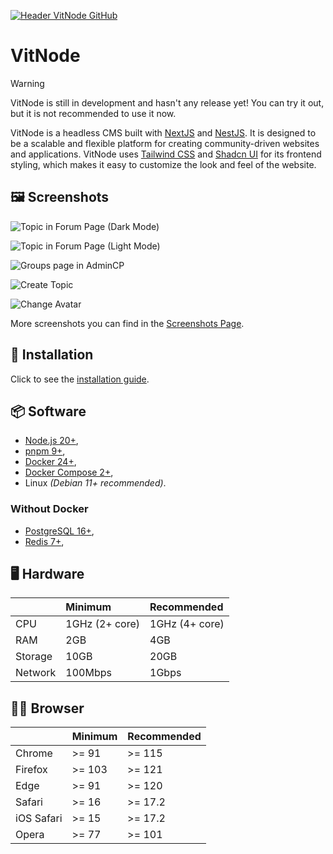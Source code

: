 [![Header VitNode GitHub](https://raw.githubusercontent.com/aXenDeveloper/vitnode/canary/docs/public/header.jpg 'Header VitNode GitHub')](https://vitnode.com/)

# VitNode

> [!WARNING]
> VitNode is still in development and hasn't any release yet! You can try it out, but it is not recommended to use it now.

VitNode is a headless CMS built with [NextJS](https://nextjs.org/) and [NestJS](https://nestjs.com/). It is designed to be a scalable and flexible platform for creating community-driven websites and applications. VitNode uses [Tailwind CSS](https://tailwindcss.com/) and [Shadcn UI](https://ui.shadcn.com/) for its frontend styling, which makes it easy to customize the look and feel of the website.

## 🖼️ Screenshots

![Topic in Forum Page (Dark Mode)](https://raw.githubusercontent.com/aXenDeveloper/vitnode/canary/docs/assets/screenshots/1.png 'Topic in Forum Page (Dark Mode)')

![Topic in Forum Page (Light Mode)](https://raw.githubusercontent.com/aXenDeveloper/vitnode/canary/docs/assets/screenshots/2.png 'Topic in Forum Page (Light Mode)')

![Groups page in AdminCP](https://raw.githubusercontent.com/aXenDeveloper/vitnode/canary/docs/assets/screenshots/12.png 'Groups page in AdminCP')

![Create Topic](https://raw.githubusercontent.com/aXenDeveloper/vitnode/canary/docs/assets/screenshots/8.png 'Create Topic')

![Change Avatar](https://raw.githubusercontent.com/aXenDeveloper/vitnode/canary/docs/assets/screenshots/3.png 'Change Avatar')

More screenshots you can find in the [Screenshots Page](https://vitnode.com/screenshots).

## 🚀 Installation

Click to see the [installation guide](https://vitnode.com/setup/installation).

## 📦 Software

- [Node.js 20+](https://nodejs.org/),
- [pnpm 9+](https://pnpm.io/),
- [Docker 24+](https://www.docker.com/),
- [Docker Compose 2+](https://docs.docker.com/compose/),
- Linux _(Debian 11+ recommended)_.

### Without Docker

- [PostgreSQL 16+](https://www.postgresql.org/),
- [Redis 7+](https://redis.io/),

## 🖥️ Hardware

|         | Minimum        | Recommended    |
| :------ | :------------- | :------------- |
| CPU     | 1GHz (2+ core) | 1GHz (4+ core) |
| RAM     | 2GB            | 4GB            |
| Storage | 10GB           | 20GB           |
| Network | 100Mbps        | 1Gbps          |

## 🧑‍💻 Browser

|            | Minimum | Recommended |
| :--------- | :------ | :---------- |
| Chrome     | >= 91   | >= 115      |
| Firefox    | >= 103  | >= 121      |
| Edge       | >= 91   | >= 120      |
| Safari     | >= 16   | >= 17.2     |
| iOS Safari | >= 15   | >= 17.2     |
| Opera      | >= 77   | >= 101      |
